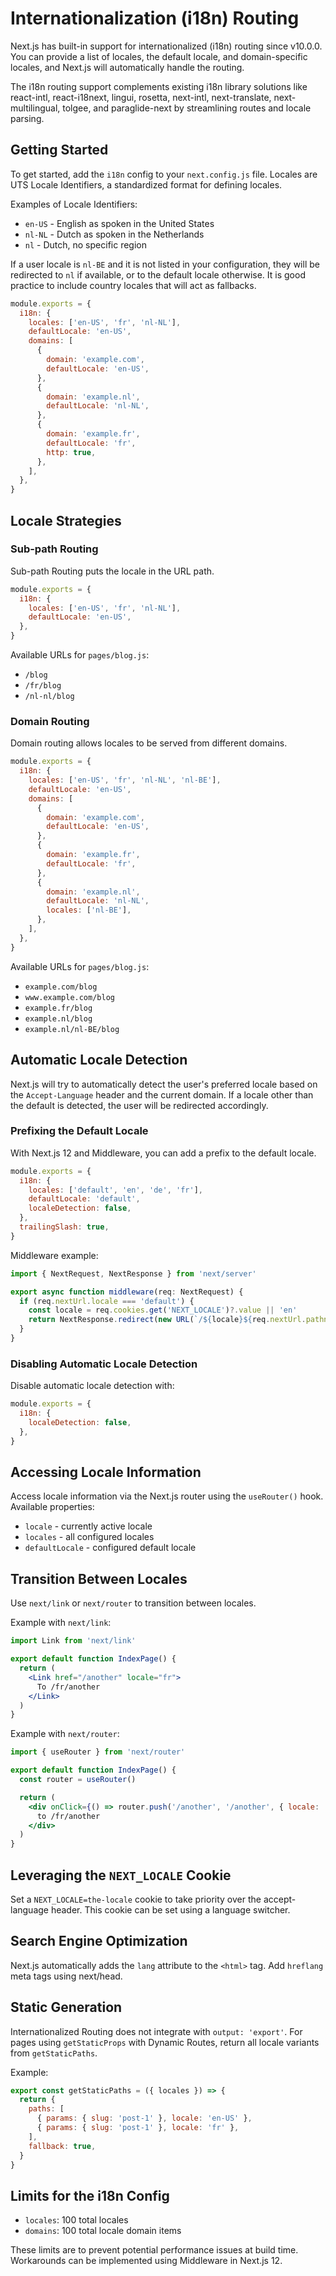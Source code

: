 # Internationalization (i18n) Routing

Next.js has built-in support for internationalized (i18n) routing since v10.0.0. You can provide a list of locales, the default locale, and domain-specific locales, and Next.js will automatically handle the routing.

The i18n routing support complements existing i18n library solutions like react-intl, react-i18next, lingui, rosetta, next-intl, next-translate, next-multilingual, tolgee, and paraglide-next by streamlining routes and locale parsing.

## Getting Started

To get started, add the `i18n` config to your `next.config.js` file. Locales are UTS Locale Identifiers, a standardized format for defining locales.

Examples of Locale Identifiers:
- `en-US` - English as spoken in the United States
- `nl-NL` - Dutch as spoken in the Netherlands
- `nl` - Dutch, no specific region

If a user locale is `nl-BE` and it is not listed in your configuration, they will be redirected to `nl` if available, or to the default locale otherwise. It is good practice to include country locales that will act as fallbacks.

```js
module.exports = {
  i18n: {
    locales: ['en-US', 'fr', 'nl-NL'],
    defaultLocale: 'en-US',
    domains: [
      {
        domain: 'example.com',
        defaultLocale: 'en-US',
      },
      {
        domain: 'example.nl',
        defaultLocale: 'nl-NL',
      },
      {
        domain: 'example.fr',
        defaultLocale: 'fr',
        http: true,
      },
    ],
  },
}
```

## Locale Strategies

### Sub-path Routing

Sub-path Routing puts the locale in the URL path.

```js
module.exports = {
  i18n: {
    locales: ['en-US', 'fr', 'nl-NL'],
    defaultLocale: 'en-US',
  },
}
```

Available URLs for `pages/blog.js`:
- `/blog`
- `/fr/blog`
- `/nl-nl/blog`

### Domain Routing

Domain routing allows locales to be served from different domains.

```js
module.exports = {
  i18n: {
    locales: ['en-US', 'fr', 'nl-NL', 'nl-BE'],
    defaultLocale: 'en-US',
    domains: [
      {
        domain: 'example.com',
        defaultLocale: 'en-US',
      },
      {
        domain: 'example.fr',
        defaultLocale: 'fr',
      },
      {
        domain: 'example.nl',
        defaultLocale: 'nl-NL',
        locales: ['nl-BE'],
      },
    ],
  },
}
```

Available URLs for `pages/blog.js`:
- `example.com/blog`
- `www.example.com/blog`
- `example.fr/blog`
- `example.nl/blog`
- `example.nl/nl-BE/blog`

## Automatic Locale Detection

Next.js will try to automatically detect the user's preferred locale based on the `Accept-Language` header and the current domain. If a locale other than the default is detected, the user will be redirected accordingly.

### Prefixing the Default Locale

With Next.js 12 and Middleware, you can add a prefix to the default locale.

```js
module.exports = {
  i18n: {
    locales: ['default', 'en', 'de', 'fr'],
    defaultLocale: 'default',
    localeDetection: false,
  },
  trailingSlash: true,
}
```

Middleware example:

```ts
import { NextRequest, NextResponse } from 'next/server'

export async function middleware(req: NextRequest) {
  if (req.nextUrl.locale === 'default') {
    const locale = req.cookies.get('NEXT_LOCALE')?.value || 'en'
    return NextResponse.redirect(new URL(`/${locale}${req.nextUrl.pathname}${req.nextUrl.search}`, req.url))
  }
}
```

### Disabling Automatic Locale Detection

Disable automatic locale detection with:

```js
module.exports = {
  i18n: {
    localeDetection: false,
  },
}
```

## Accessing Locale Information

Access locale information via the Next.js router using the `useRouter()` hook. Available properties:
- `locale` - currently active locale
- `locales` - all configured locales
- `defaultLocale` - configured default locale

## Transition Between Locales

Use `next/link` or `next/router` to transition between locales.

Example with `next/link`:

```jsx
import Link from 'next/link'

export default function IndexPage() {
  return (
    <Link href="/another" locale="fr">
      To /fr/another
    </Link>
  )
}
```

Example with `next/router`:

```jsx
import { useRouter } from 'next/router'

export default function IndexPage() {
  const router = useRouter()

  return (
    <div onClick={() => router.push('/another', '/another', { locale: 'fr' })}>
      to /fr/another
    </div>
  )
}
```

## Leveraging the `NEXT_LOCALE` Cookie

Set a `NEXT_LOCALE=the-locale` cookie to take priority over the accept-language header. This cookie can be set using a language switcher.

## Search Engine Optimization

Next.js automatically adds the `lang` attribute to the `<html>` tag. Add `hreflang` meta tags using next/head.

## Static Generation

Internationalized Routing does not integrate with `output: 'export'`. For pages using `getStaticProps` with Dynamic Routes, return all locale variants from `getStaticPaths`.

Example:

```jsx
export const getStaticPaths = ({ locales }) => {
  return {
    paths: [
      { params: { slug: 'post-1' }, locale: 'en-US' },
      { params: { slug: 'post-1' }, locale: 'fr' },
    ],
    fallback: true,
  }
}
```

## Limits for the i18n Config

- `locales`: 100 total locales
- `domains`: 100 total locale domain items

These limits are to prevent potential performance issues at build time. Workarounds can be implemented using Middleware in Next.js 12.
